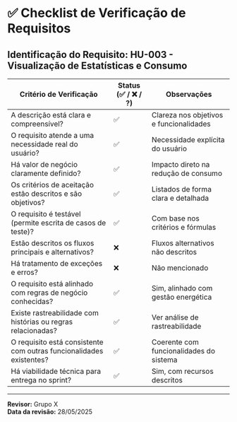 # ✅ Checklist de Verificação de Requisitos

**Identificação do Requisito:** HU-003 - Visualização de Estatísticas e Consumo
--------------------------------------------------------------------------------------------------------------
| Critério de Verificação                                              | Status (✅ / ❌ / ?) | Observações |
|----------------------------------------------------------------------|-----------------------|-------------|
| A descrição está clara e compreensível?                              | ✅                    | Clareza nos objetivos e funcionalidades |
| O requisito atende a uma necessidade real do usuário?                | ✅                    | Necessidade explícita do usuário        |
| Há valor de negócio claramente definido?                             | ✅                    | Impacto direto na redução de consumo    |
| Os critérios de aceitação estão descritos e são objetivos?           | ✅                    | Listados de forma clara e detalhada     |
| O requisito é testável (permite escrita de casos de teste)?          | ✅                    | Com base nos critérios e fórmulas       |
| Estão descritos os fluxos principais e alternativos?                 | ❌                    | Fluxos alternativos não descritos       |
| Há tratamento de exceções e erros?                                   | ❌                    | Não mencionado                          |
| O requisito está alinhado com regras de negócio conhecidas?          | ✅                    | Sim, alinhado com gestão energética     |
| Existe rastreabilidade com histórias ou regras relacionadas?         | ✅                    | Ver análise de rastreabilidade          |
| O requisito está consistente com outras funcionalidades existentes?  | ✅                    | Coerente com funcionalidades do sistema |
| Há viabilidade técnica para entrega no sprint?                       | ✅                    | Sim, com recursos descritos             |
--------------------------------------------------------------------------------------------------------------

**Revisor:** Grupo X  
**Data da revisão:** 28/05/2025
